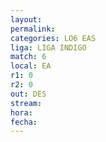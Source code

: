 ```yaml
---
layout: 
permalink: 
categories: LO6 EAS
liga: LIGA INDIGO
match: 6
local: EA
r1: 0
r2: 0
out: DES
stream: 
hora: 
fecha:
---
```

